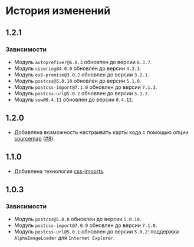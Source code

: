 История изменений
=================

1.2.1
-----

### Зависимости

* Модуль `autoprefixer@6.0.3` обновлен до версии `6.3.7`.
* Модуль `csswring@4.0.0` обновлен до версии `4.2.3`.
* Модуль `es6-promise@3.0.2` обновлен до версии `3.2.1`.
* Модуль `postcss@5.0.10` обновлен до версии `5.1.0`.
* Модуль `postcss-import@7.1.0` обновлен до версии `7.1.3`.
* Модуль `postcss-url@5.0.2` обновлен до версии `5.1.2`.
* Модуль `vow@0.4.11` обновлен до версии `0.4.12`.

1.2.0
-----

* Добавлена возможность настраивать карты кода с помощью опции [sourcemap](docs/api.ru.md#sourcemap) ([#8]).

1.1.0
-----

* Добавлена технология [css-imports](docs/api.ru.md#css-imports).

1.0.3
-----

### Зависимости

* Модуль `postcss@5.0.8` обновлен до версии `5.0.10`.
* Модуль `postcss-import@7.0.0` обновлен до версии `7.1.0`.
* Модуль `postcss-url@5.0.1` обновлен до версии `5.0.2`: поддержка `AlphaImageLoader` для `Internet Explorer`.

[#8]: https://github.com/enb/enb-css/pull/8
